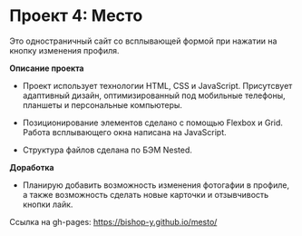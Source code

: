 # Проект 4: Место

Это одностраничный сайт со всплывающей формой при нажатии на кнопку изменения профиля.

**Описание проекта**

* Проект использует технологии HTML, CSS и JavaScript. Присутсвует адаптивный дизайн, оптимизированный под мобильные телефоны, планшеты и персональные компьютеры.

* Позиционирование элементов сделано с помощью Flexbox и Grid. Работа всплывающего окна написана на JavaScript.

* Структура файлов сделана по БЭМ Nested.

**Доработка**

* Планирую добавить возможность изменения фотогафии в профиле, а также возможность сделать новые карточки и отзывчивость кнопки лайк.

Ссылка на gh-pages: https://bishop-y.github.io/mesto/


